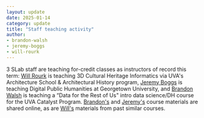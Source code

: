 ```yaml
---
layout: update
date: 2025-01-14
category: update
title: "Staff teaching activity"
author:
- brandon-walsh
- jeremy-boggs
- will-rourk
---
```


3 SLab staff are teaching for-credit classes as instructors of record this term: [Will Rourk](/people/will-rourk) is teaching 3D Cultural Heritage Informatics via UVA's Architecture School & Architectural History program, [Jeremy Boggs](/people/jeremy-boggs) is teaching Digital Public Humanities at Georgetown University, and [Brandon Walsh](/people/brandon-walsh) is teaching a “Data for the Rest of Us" intro data science/DH course for the UVA Catalyst Program. [Brandon's](https://walshbr.com/data-for-the-rest-of-us/) and [Jeremy's](https://jeremyboggs.net/courses/digitalpublichumanities/) course materials are shared online, as are [Will's](https://wordpress.its.virginia.edu/Cultural_Heritage_Data/pedagogy/) materials from past similar courses.